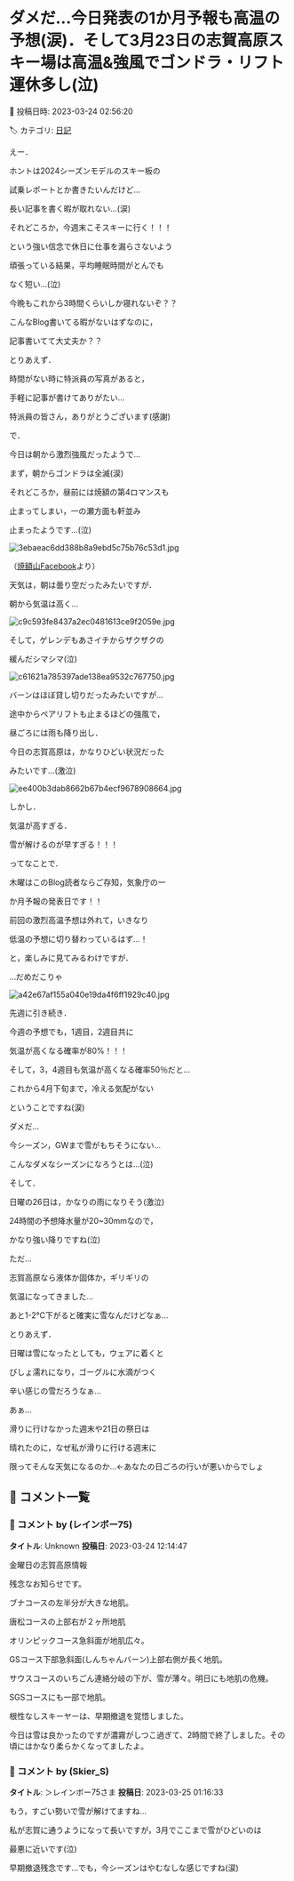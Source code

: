 # ダメだ…今日発表の1か月予報も高温の予想(涙)．そして3月23日の志賀高原スキー場は高温&強風でゴンドラ・リフト運休多し(泣)

📅 投稿日時: 2023-03-24 02:56:20

🏷️ カテゴリ: [日記](cc4b5682fb7b8b144980957a978653fb0.md)

えー．


ホントは2024シーズンモデルのスキー板の


試乗レポートとか書きたいんだけど…


長い記事を書く暇が取れない…(涙)





それどころか，今週末こそスキーに行く！！！


という強い信念で休日に仕事を漏らさないよう


頑張っている結果，平均睡眠時間がとんでも


なく短い…(泣)





今晩もこれから3時間くらいしか寝れないぞ？？


こんなBlog書いてる暇がないはずなのに，


記事書いてて大丈夫か？？





とりあえず．


時間がない時に特派員の写真があると，


手軽に記事が書けてありがたい…


特派員の皆さん，ありがとうございます(感謝)





で．


今日は朝から激烈強風だったようで…


まず，朝からゴンドラは全滅(涙)


それどころか，昼前には焼額の第4ロマンスも


止まってしまい，一の瀬方面も軒並み


止まったようです…(泣)







![3ebaeac6dd388b8a9ebd5c75b76c53d1.jpg](images/3ebaeac6dd388b8a9ebd5c75b76c53d1.jpg)




（[焼額山Facebook](https://www.facebook.com/yakebitaiyama/posts/pfbid0h7JCs8PevCb3jsurk4RDZfY3vt1iJ2Cng9wnjMriu7GDd5Ka5PXMzBGpY4A6eAmdl)より）





天気は，朝は曇り空だったみたいですが．


朝から気温は高く…




![c9c593fe8437a2ec0481613ce9f2059e.jpg](images/c9c593fe8437a2ec0481613ce9f2059e.jpg)







そして，ゲレンデもあさイチからザクザクの


緩んだシマシマ(泣)




![c61621a785397ade138ea9532c767750.jpg](images/c61621a785397ade138ea9532c767750.jpg)







バーンはほぼ貸し切りだったみたいですが…


途中からペアリフトも止まるほどの強風で，


昼ごろには雨も降り出し．


今日の志賀高原は，かなりひどい状況だった


みたいです…(激泣)




![ee400b3dab8662b67b4ecf9678908664.jpg](images/ee400b3dab8662b67b4ecf9678908664.jpg)







しかし．


気温が高すぎる．


雪が解けるのが早すぎる！！！





ってなことで．


木曜はこのBlog読者ならご存知，気象庁の一


か月予報の発表日です！！


[](https://www.sunny-spot.net/chart/FCXX92.pdf)





前回の激烈高温予想は外れて，いきなり


低温の予想に切り替わっているはず…！


と，楽しみに見てみるわけですが．





…だめだこりゃ




![a42e67af155a040e19da4f6ff1929c40.jpg](images/a42e67af155a040e19da4f6ff1929c40.jpg)







先週に引き続き．


今週の予想でも，1週目，2週目共に


気温が高くなる確率が80%！！！


そして，3，4週目も気温が高くなる確率50％だと…


これから4月下旬まで，冷える気配がない


ということですね(涙)





ダメだ…


今シーズン，GWまで雪がもちそうにない…


こんなダメなシーズンになろうとは…(泣)





そして．


日曜の26日は，かなりの雨になりそう(激泣)


24時間の予想降水量が20~30mmなので，


かなり強い降りですね(泣)





ただ…


志賀高原なら液体か固体か，ギリギリの


気温になってきました…


あと1-2℃下がると確実に雪なんだけどなぁ…





とりあえず．


日曜は雪になったとしても，ウェアに着くと


びしょ濡れになり，ゴーグルに水滴がつく


辛い感じの雪だろうなぁ…





あぁ…


滑りに行けなかった週末や21日の祭日は


晴れたのに，なぜ私が滑りに行ける週末に


限ってそんな天気になるのか…←あなたの日ごろの行いが悪いからでしょ

## 💬 コメント一覧

### 💬 コメント by (レインボー75)
**タイトル**: Unknown
**投稿日**: 2023-03-24 12:14:47

金曜日の志賀高原情報

残念なお知らせです。

ブナコースの左半分が大きな地肌。

唐松コースの上部右が２ヶ所地肌

オリンピックコース急斜面が地肌広々。

GSコース下部急斜面(しんちゃんバーン)上部右側が長く地肌。

サウスコースのいちごん連絡分岐の下が、雪が薄々。明日にも地肌の危機。

SGSコースにも一部で地肌。

根性なしスキーヤーは、早期撤退を覚悟しました。

今日は雪は良かったのですが濃霧がしつこ過ぎて、2時間で終了しました。その頃にはかなり柔らかくなってましたよ。

### 💬 コメント by (Skier_S)
**タイトル**: ＞レインボー75さま
**投稿日**: 2023-03-25 01:16:33

もう，すごい勢いで雪が解けてますね…

私が志賀に通うようになって長いですが，3月でここまで雪がひどいのは

最悪に近いです(泣)

早期撤退残念です…でも，今シーズンはやむなしな感じですね(涙)

